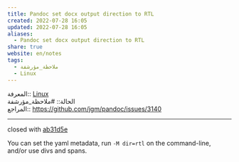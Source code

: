 ```yaml
---  
title: Pandoc set docx output direction to RTL  
created: 2022-07-28 16:05  
updated: 2022-07-28 16:05  
aliases:  
  - Pandoc set docx output direction to RTL  
share: true  
website: en/notes  
tags:  
  - ملاحظة_مؤرشفة  
  - Linux  
---  
```

  
  
  
المعرفة:: [Linux](Linux)  
الحالة:: #ملاحظة_مؤرشفة  
المراجع:: <https://github.com/jgm/pandoc/issues/3140>  
  
---  
  
closed with [ab31d5e](https://github.com/jgm/pandoc/commit/ab31d5ea8d0fc17b900a5843104784a25a2c8ed9)  
  
You can set the yaml metadata, run `-M dir=rtl` on the command-line, and/or use divs and spans.  
